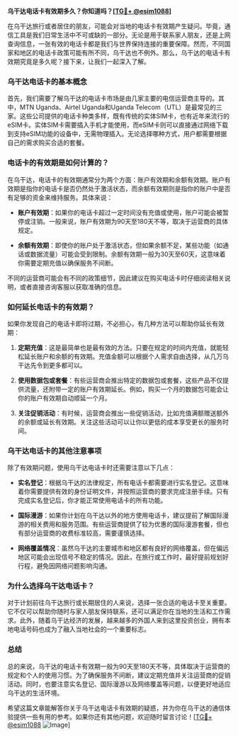 **乌干达电话卡有效期多久？你知道吗？[[TG💪+ @esim1088](https://t.me/s/esim1088)]**

在乌干达旅行或者居住的朋友，可能会对当地的电话卡有效期产生疑问。毕竟，通信工具是我们日常生活中不可或缺的一部分。无论是用于联系家人朋友，还是上网查询信息，一张有效的电话卡都是我们与世界保持连接的重要保障。然而，不同国家和地区的电话卡政策可能有所不同，乌干达也不例外。那么，乌干达的电话卡有效期究竟是多久呢？接下来，让我们一起深入了解。

### **乌干达电话卡的基本概念**

首先，我们需要了解乌干达的电话卡市场是由几家主要的电信运营商主导的。其中，MTN Uganda、Airtel Uganda和Uganda Telecom（UTL）是最常见的三家。这些公司提供的电话卡种类多样，既有传统的实体SIM卡，也有近年来流行的eSIM卡。实体SIM卡需要插入手机才能使用，而eSIM卡则可以直接通过网络下载到支持eSIM功能的设备中，无需物理插入。无论选择哪种方式，用户都需要根据自己的需求购买合适的套餐。

### **电话卡的有效期是如何计算的？**

在乌干达，电话卡的有效期通常分为两个方面：账户有效期和余额有效期。账户有效期是指你的电话卡是否仍然处于激活状态，而余额有效期则是指你的账户中是否有足够的资金来维持服务。具体来说：

- **账户有效期**：如果你的电话卡超过一定时间没有充值或使用，账户可能会被暂停或注销。一般来说，账户有效期为90天至180天不等，取决于运营商的具体规定。
  
- **余额有效期**：即使你的账户处于激活状态，但如果余额不足，某些功能（如通话或数据流量）可能会受到限制。余额有效期一般为30天至60天，这意味着你需要定期充值以确保服务不间断。

不同的运营商可能会有不同的政策细节，因此建议在购买电话卡时仔细阅读相关说明，或者直接咨询客服以获取准确的信息。

### **如何延长电话卡的有效期？**

如果你发现自己的电话卡即将过期，不必担心，有几种方法可以帮助你延长有效期：

1. **定期充值**：这是最简单也是最有效的方法。只要在规定的时间内充值，就能轻松延长账户和余额的有效期。充值金额可以根据个人需求自由选择，从几万乌干达先令到更多都可以。
   
2. **使用数据包或套餐**：有些运营商会推出特定的数据包或套餐，这些产品不仅提供流量，还附带一定的账户有效期延长。例如，购买一个月的数据包可能会让你的账户有效期自动顺延一个月。

3. **关注促销活动**：有时候，运营商会推出一些促销活动，比如充值满额赠送额外的余额或延长有效期。关注这些活动可以让你以更低的成本享受更长的服务时间。

### **乌干达电话卡的其他注意事项**

除了有效期问题，使用乌干达电话卡时还需要注意以下几点：

- **实名登记**：根据乌干达的法律规定，所有电话卡都需要进行实名登记。这意味着你需要提供有效的身份证明文件，并按照运营商的要求完成注册手续。只有完成实名登记后，你才能正常使用电话卡的所有功能。

- **国际漫游**：如果你计划在乌干达以外的地方使用电话卡，建议提前了解国际漫游的相关费用和服务范围。有些运营商提供了较为优惠的国际漫游套餐，但也有部分运营商的收费标准较高，需要谨慎选择。

- **网络覆盖情况**：虽然乌干达的主要城市和地区都有良好的网络覆盖，但在偏远地区可能会出现信号不稳定的情况。因此，在旅行或工作时，最好提前规划好行程，避免因网络问题影响沟通。

### **为什么选择乌干达电话卡？**

对于计划前往乌干达旅行或长期居住的人来说，选择一张合适的电话卡至关重要。它不仅可以帮助你随时与家人朋友保持联系，还可以满足你在当地的生活和工作需求。此外，随着乌干达经济的发展，越来越多的外国人来到这里投资创业，拥有本地电话号码也成为了融入当地社会的一个重要标志。

### **总结**

总的来说，乌干达的电话卡有效期一般为90天至180天不等，具体取决于运营商的规定和个人的使用习惯。为了确保服务不间断，建议定期充值并关注运营商的促销活动。同时，也要注意实名登记、国际漫游以及网络覆盖等问题，以便更好地适应乌干达的生活环境。

希望这篇文章能解答你关于乌干达电话卡有效期的疑惑，并为你在乌干达的通信体验提供一些有用的参考。如果你还有其他问题，欢迎随时留言讨论！[[TG💪+ @esim1088](https://t.me/s/esim1088) ![Image](https://i.postimg.cc/4NQfJmqS/Snipaste-2025-05-13-00-14-12.png)]